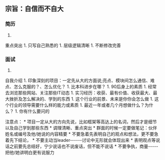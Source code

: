 
## 宗旨：自信而不自大



### 简历


1. 
重点突出
1. 
只写自己熟悉的
1. 
层级逻辑清晰
1. 
不断修改完善


### 面试


1. 
自我介绍
1. 
印象深刻的项目：一定先从大的方面说;亮点、模块间怎么通信、难点、怎么克服的？、怎么优化？
1. 
比本科进步在哪？
1. 
90后身上的素质
1. 
经常去浏览那些网站、关注那些IT动态
1. 
实习经历：收获、最有价值、收获最大、最大挫折及怎么解决的、学到的东西
1. 
这个行业的前景、未来是你你会怎么做
1. 
这个行业的领导需要什么样的能力或素质
1. 
最近一年或者几个月想做什么？为什么？
1. 
你有什么要问的


注意点：
* 
项目一定从大的方向先说，比如框架等高达上的名词，然后才是细节以及自己学到那些东西
* 
调理清晰、重点突出
* 
群面的时候一定要做笔记：伙伴姓名或编号及他/她说的内容精要
* 
不要急着先表明自己的观点和想法，更不要急着先下结论，
* 
不要主动当leader------讨论中无形就会体现出来
* 
表明观点等说话之前要先总结好，宁少说话也不说废话，但不能不说话
* 
不要争执，商量-----把他/她讲明白更有说服力

